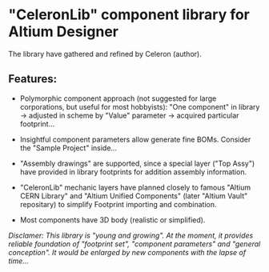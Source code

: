 # "CeleronLib" component library for Altium Designer

The library have gathered and refined by Celeron (author).


Features:
---------

* Polymorphic component approach (not suggested for large corporations, but useful for most hobbyists): "One component" in library -> adjusted in scheme by "Value" parameter -> acquired particular footprint...

* Insightful component parameters allow generate fine BOMs. Consider the "Sample Project" inside...

* "Assembly drawings" are supported, since a special layer ("Top Assy") have provided in library footprints for addition assembly information.

* "CeleronLib" mechanic layers have planned closely to famous "Altium CERN Library" and "Altium Unified Components" (later "Altium Vault" repositary) to simplify Footprint importing and combination.

* Most components have 3D body (realistic or simplified).


*Disclamer: This library is "young and growing". At the moment, it provides reliable foundation of "footprint set", "component parameters" and "general conception". It would be enlarged by new components with the lapse of time...*
